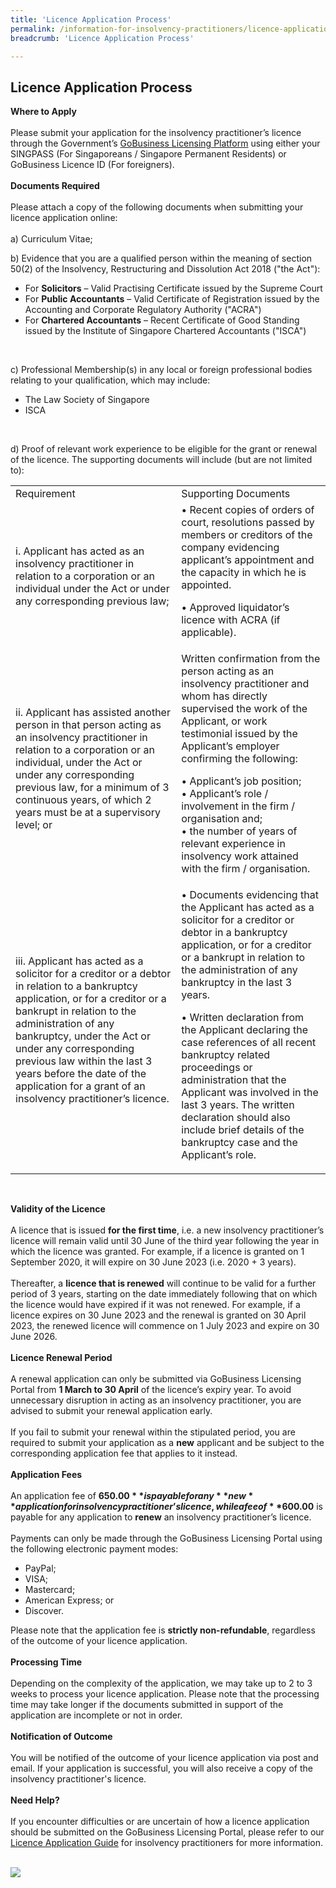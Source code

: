 ```yaml
---
title: 'Licence Application Process'
permalink: /information-for-insolvency-practitioners/licence-application-process/
breadcrumb: 'Licence Application Process'

---
```



**Licence Application Process**
---
**Where to Apply**
<br><br>
Please submit your application for the insolvency practitioner’s licence through the Government’s <a href="https://www.gobusiness.gov.sg/licences" target="_blank">GoBusiness Licensing Platform</a> using either your SINGPASS (For Singaporeans / Singapore Permanent Residents) or GoBusiness Licence ID (For foreigners).
<br><br>
**Documents Required**
<br><br>
Please attach a copy of the following documents when submitting your licence application online:
<br><br>
a) Curriculum Vitae;
<br>

b) Evidence that you are a qualified person within the meaning of section 50(2) of the Insolvency, Restructuring and Dissolution Act 2018 ("the Act"):
<br>
* For **Solicitors** – Valid Practising Certificate issued by the Supreme Court <br>
* For **Public Accountants** – Valid Certificate of Registration issued by the Accounting and Corporate Regulatory Authority ("ACRA") <br>
* For **Chartered Accountants** – Recent Certificate of Good Standing issued by the Institute of Singapore Chartered Accountants ("ISCA")
<br>

c) Professional Membership(s) in any local or foreign professional bodies relating to your qualification, which may include:
<br>
* The Law Society of Singapore
* ISCA
<br>

d) Proof of relevant work experience to be eligible for the grant or renewal of the licence. The supporting documents will include (but are not limited to):
<br>
<table>
<tr>
  <td>Requirement</td>
  <td>Supporting Documents</td>
 </tr>
 <tr>
  <td>i.	Applicant has acted as an insolvency practitioner in relation to a corporation or an individual under the Act or under any corresponding previous law;</td>
  <td>
•	Recent copies of orders of court, resolutions passed by members or creditors of the company evidencing applicant’s appointment and the capacity in which he is appointed.<br>

•	Approved liquidator’s licence with ACRA (if applicable).

</td>
 </tr>
 <tr>
  <td>ii.	Applicant has assisted another person in that person acting as an insolvency practitioner in relation to a corporation or an individual, under the Act or under any corresponding previous law, for a minimum of 3 continuous years, of which 2 years must be at a supervisory level; or
</td>
  <td>Written confirmation from the person acting as an insolvency practitioner and whom has directly supervised the work of the Applicant, or work testimonial issued by the Applicant’s employer confirming the following:<br>

•	Applicant’s job position;<br>
•	Applicant’s role / involvement in the firm / organisation and; <br>
•	the number of years of relevant experience in insolvency work attained with the firm / organisation. <br>

</td>
 </tr>
 <tr>
  <td>iii.	Applicant has acted as a solicitor for a creditor or a debtor in relation to a bankruptcy application, or for a creditor or a bankrupt in relation to the administration of any bankruptcy, under the Act or under any corresponding previous law within the last 3 years before the date of the application for a grant of an insolvency practitioner’s licence. </td>
  <td>•	Documents evidencing that the Applicant has acted  as a solicitor for a creditor or debtor in a bankruptcy application, or for a creditor or a bankrupt in relation to the administration of any bankruptcy in the last 3 years.<br>

•	Written declaration from the Applicant declaring the case references of all recent bankruptcy related proceedings or administration that the Applicant was involved in the last 3 years. The written declaration should also include brief details of the bankruptcy case and the Applicant’s role. 
</td>
 </tr>
  
</table><br>


**Validity of the Licence**
<br><br>
A licence that is issued **for the first time**, i.e. a new insolvency practitioner’s licence will remain valid until 30 June of the third year following the year in which the licence was granted. For example, if a licence is granted on 1 September 2020, it will expire on 30 June 2023 (i.e. 2020 + 3 years).
<br><br>
Thereafter, a **licence that is renewed** will continue to be valid for a further period of 3 years, starting on the date immediately following that on which the licence would have expired if it was not renewed. For example, if a licence expires on 30 June 2023 and the renewal is granted on 30 April 2023, the renewed licence will commence on 1 July 2023 and expire on 30 June 2026.
<br><br>
**Licence Renewal Period**
<br><br>
A renewal application can only be submitted via GoBusiness Licensing Portal from **1 March to 30 April** of the licence’s expiry year. To avoid unnecessary disruption in acting as an insolvency practitioner, you are advised to submit your renewal application early. 
<br><br>
If you fail to submit your renewal within the stipulated period, you are required to submit your application as a **new** applicant and be subject to the corresponding application fee that applies to it instead.
<br><br>
**Application Fees**
<br><br> 
An application fee of **$650.00** is payable for any **new** application for insolvency practitioner’s licence, while a fee of **$600.00** is payable for any application to **renew** an insolvency practitioner’s licence. 
<br><br>Payments can only be made through the GoBusiness Licensing Portal using the following electronic payment modes:
<br>
* PayPal;<br>
* VISA;<br>
* Mastercard;<br>
* American Express; or<br>
* Discover.<br>


Please note that the application fee is **strictly non-refundable**, regardless of the outcome of your licence application.
<br><br>
**Processing Time**
<br><br>
Depending on the complexity of the application, we may take up to 2 to 3 weeks to process your licence application. Please note that the processing time may take longer if the documents submitted in support of the application are incomplete or not in order.
<br><br>
**Notification of Outcome**
<br><br>
You will be notified of the outcome of your licence application via post and email. If your application is successful, you will also receive a copy of the insolvency practitioner's licence.
<br><br>
**Need Help?**
<br><br>
If you encounter difficulties or are uncertain of how a licence application should be submitted on the GoBusiness Licensing Portal, please refer to our <a href="/files/Licence Application Guide for Insolvency Practitioners.pdf" target="_blank">Licence Application Guide</a> for insolvency practitioners for more information.
<br><br>

<img src="/images/Table-contacts.png">
<br>
